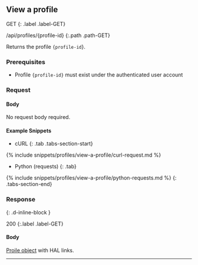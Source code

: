 ## View a profile

GET
{: .label .label-GET}

/api/profiles/{profile-id}
{:.path .path-GET}

Returns the profile `{profile-id`}.

### Prerequisites

- Profile `{profile-id}` must exist under the authenticated user account

### Request

#### Body
No request body required.

#### Example Snippets
- cURL
{: .tab .tabs-section-start}

{% include snippets/profiles/view-a-profile/curl-request.md %}

- Python (requests)
{: .tab}

{% include snippets/profiles/view-a-profile/python-requests.md %}
{: .tabs-section-end}

### Response
{: .d-inline-block }

200
{:.label .label-GET}

#### Body
[Proile object](#profile-object) with HAL links.

---
